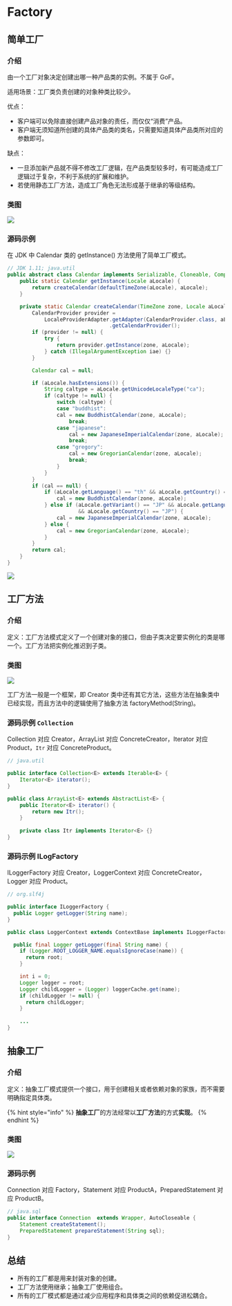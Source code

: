 # Factory

## 简单工厂

### 介绍

由一个工厂对象决定创建出哪一种产品类的实例。不属于 GoF。

适用场景：工厂类负责创建的对象种类比较少。

优点：

* 客户端可以免除直接创建产品对象的责任，而仅仅“消费”产品。
* 客户端无须知道所创建的具体产品类的类名，只需要知道具体产品类所对应的参数即可。

缺点：

* 一旦添加新产品就不得不修改工厂逻辑，在产品类型较多时，有可能造成工厂逻辑过于复杂，不利于系统的扩展和维护。
* 若使用静态工厂方法，造成工厂角色无法形成基于继承的等级结构。

### 类图

![](../../.gitbook/assets/image%20%2843%29.png)

### 源码示例

在 JDK 中 Calendar 类的 getInstance\(\) 方法使用了简单工厂模式。

```java
// JDK 1.11; java.util
public abstract class Calendar implements Serializable, Cloneable, Comparable<Calendar> {
    public static Calendar getInstance(Locale aLocale) {
        return createCalendar(defaultTimeZone(aLocale), aLocale);
    }

    private static Calendar createCalendar(TimeZone zone, Locale aLocale) {
        CalendarProvider provider =
            LocaleProviderAdapter.getAdapter(CalendarProvider.class, aLocale)
                                 .getCalendarProvider();
        if (provider != null) {
            try {
                return provider.getInstance(zone, aLocale);
            } catch (IllegalArgumentException iae) {}
        }

        Calendar cal = null;

        if (aLocale.hasExtensions()) {
            String caltype = aLocale.getUnicodeLocaleType("ca");
            if (caltype != null) {
                switch (caltype) {
                case "buddhist":
                cal = new BuddhistCalendar(zone, aLocale);
                    break;
                case "japanese":
                    cal = new JapaneseImperialCalendar(zone, aLocale);
                    break;
                case "gregory":
                    cal = new GregorianCalendar(zone, aLocale);
                    break;
                }
            }
        }
        if (cal == null) {
            if (aLocale.getLanguage() == "th" && aLocale.getCountry() == "TH") {
                cal = new BuddhistCalendar(zone, aLocale);
            } else if (aLocale.getVariant() == "JP" && aLocale.getLanguage() == "ja"
                       && aLocale.getCountry() == "JP") {
                cal = new JapaneseImperialCalendar(zone, aLocale);
            } else {
                cal = new GregorianCalendar(zone, aLocale);
            }
        }
        return cal;
    }
}
```

![](../../.gitbook/assets/image%20%2830%29.png)

## 工厂方法

### 介绍

定义：工厂方法模式定义了一个创建对象的接口，但由子类决定要实例化的类是哪一个。工厂方法把实例化推迟到子类。

### 类图

![](../../.gitbook/assets/image%20%2847%29.png)

工厂方法一般是一个框架，即 Creator 类中还有其它方法，这些方法在抽象类中已经实现，而且方法中的逻辑使用了抽象方法 factoryMethod\(String\)。

### 源码示例 `Collection`

Collection 对应 Creator，ArrayList 对应 ConcreteCreator，Iterator 对应 Product，`Itr` 对应 ConcreteProduct。

```java
// java.util

public interface Collection<E> extends Iterable<E> {
    Iterator<E> iterator();
}

public class ArrayList<E> extends AbstractList<E> {
    public Iterator<E> iterator() {
        return new Itr();
    }
    
    private class Itr implements Iterator<E> {}
}
```

### 源码示例 ILogFactory

ILoggerFactory 对应 Creator，LoggerContext 对应 ConcreteCreator，Logger 对应 Product。

```java
// org.slf4j

public interface ILoggerFactory {
  public Logger getLogger(String name);
}

public class LoggerContext extends ContextBase implements ILoggerFactory {

  public final Logger getLogger(final String name) {
    if (Logger.ROOT_LOGGER_NAME.equalsIgnoreCase(name)) {
      return root;
    }

    int i = 0;
    Logger logger = root;
    Logger childLogger = (Logger) loggerCache.get(name);
    if (childLogger != null) {
      return childLogger;
    }
    
    ...
}
```

## 抽象工厂

### 介绍

定义：抽象工厂模式提供一个接口，用于创建相关或者依赖对象的家族，而不需要明确指定具体类。

{% hint style="info" %}
**抽象工厂**的方法经常以**工厂方法**的方式**实现**。
{% endhint %}

### 类图

![](../../.gitbook/assets/image%20%2832%29.png)

### 源码示例

Connection 对应 Factory，Statement 对应 ProductA，PreparedStatement 对应 ProductB。

```java
// java.sql
public interface Connection  extends Wrapper, AutoCloseable {
    Statement createStatement();
    PreparedStatement prepareStatement(String sql);
}
```

## 总结

* 所有的工厂都是用来封装对象的创建。
* 工厂方法使用继承；抽象工厂使用组合。
* 所有的工厂模式都是通过减少应用程序和具体类之间的依赖促进松耦合。

